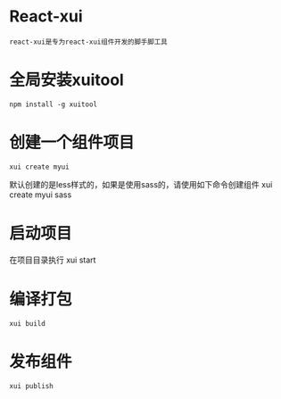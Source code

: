 
# React-xui
    react-xui是专为react-xui组件开发的脚手脚工具
# 全局安装xuitool
    npm install -g xuitool

    
# 创建一个组件项目
    xui create myui
默认创建的是less样式的，如果是使用sass的，请使用如下命令创建组件
    xui create myui sass

# 启动项目
 在项目目录执行
    xui start

# 编译打包
    xui build

# 发布组件
    xui publish
